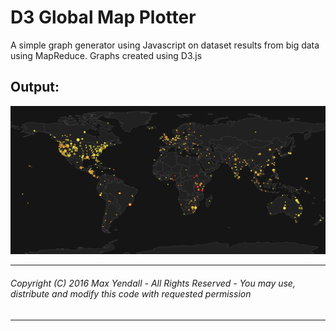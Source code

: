# D3 Global Map Plotter
A simple graph generator using Javascript on dataset results from big data using MapReduce. Graphs created using D3.js
## Output:
<p>
  <img src="https://github.com/Yendall/D3-Global-Map-Plotter/blob/master/graph.png">
</p>

------

###### Copyright (C) 2016 Max Yendall - All Rights Reserved - You may use, distribute and modify this code with requested permission

------


